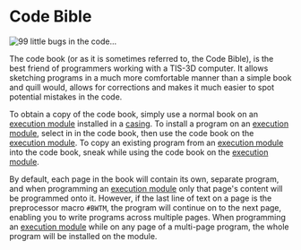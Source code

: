 # Code Bible

![99 little bugs in the code...](item:tis3d:book_code)

The code book (or as it is sometimes referred to, the Code Bible), is the best friend of programmers working with a TIS-3D computer. It allows sketching programs in a much more comfortable manner than a simple book and quill would, allows for corrections and makes it much easier to spot potential mistakes in the code.

To obtain a copy of the code book, simply use a normal book on an [execution module](execution_module.md) installed in a [casing](../block/casing.md). To install a program on an [execution module](execution_module.md), select in in the code book, then use the code book on the [execution module](execution_module.md). To copy an existing program from an [execution module](execution_module.md) into the code book, sneak while using the code book on the [execution module](execution_module.md).

By default, each page in the book will contain its own, separate program, and when programming an [execution module](execution_module.md) only that page's content will be programmed onto it. However, if the last line of text on a page is the preprocessor macro `#BWTM`, the program will continue on to the next page, enabling you to write programs across multiple pages. When programming an [execution module](execution_module.md) while on any page of a multi-page program, the whole program will be installed on the module.

